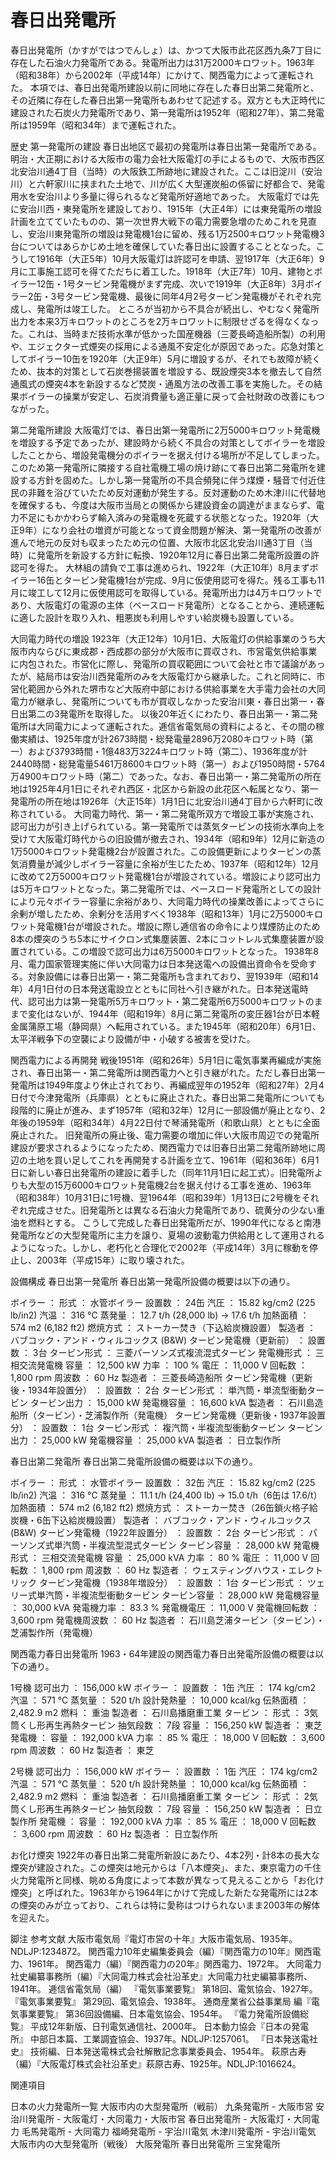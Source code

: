 # 春日出発電所

春日出発電所（かすがではつでんしょ）は、かつて大阪市此花区西九条7丁目に存在した石油火力発電所である。発電所出力は31万2000キロワット。1963年（昭和38年）から2002年（平成14年）にかけて、関西電力によって運転された。
本項では、春日出発電所建設以前に同地に存在した春日出第二発電所と、その近隣に存在した春日出第一発電所もあわせて記述する。双方とも大正時代に建設された石炭火力発電所であり、第一発電所は1952年（昭和27年）、第二発電所は1959年（昭和34年）まで運転された。

歴史
第一発電所の建設
春日出地区で最初の発電所は春日出第一発電所である。明治・大正期における大阪市の電力会社大阪電灯の手によるもので、大阪市西区北安治川通4丁目（当時）の大阪鉄工所跡地に建設された。ここは旧淀川（安治川）と六軒家川に挟まれた土地で、川が広く大型運炭船の係留に好都合で、発電用水を安治川より多量に得られるなど発電所好適地であった。
大阪電灯では先に安治川西・東発電所を建設しており、1915年（大正4年）には東発電所の増設計画を立てていたものの、第一次世界大戦下の電力需要急増のためこれを見直し、安治川東発電所の増設は発電機1台に留め、残る1万2500キロワット発電機3台についてはあらかじめ土地を確保していた春日出に設置することとなった。こうして1916年（大正5年）10月大阪電灯は許認可を申請、翌1917年（大正6年）9月に工事施工認可を得てただちに着工した。1918年（大正7年）10月、建物とボイラー12缶・1号タービン発電機がまず完成、次いで1919年（大正8年）3月ボイラー2缶・3号タービン発電機、最後に同年4月2号タービン発電機がそれぞれ完成し、発電所は竣工した。
ところが当初から不具合が続出し、やむなく発電所出力を本来3万キロワットのところを2万キロワットに制限せざるを得なくなった。これは、当時まだ技術水準が低かった国産機器（三菱長崎造船所製）の利用や、エジェクター式煙突の採用による通風不安定化が原因であった。応急対策としてボイラー10缶を1920年（大正9年）5月に増設するが、それでも故障が続くため、抜本的対策として石炭巻揚装置を増設する、既設煙突3本を撤去して自然通風式の煙突4本を新設するなど焚炭・通風方法の改善工事を実施した。その結果ボイラーの操業が安定し、石炭消費量も適正量に戻って会社財政の改善にもつながった。

第二発電所建設
大阪電灯では、春日出第一発電所に2万5000キロワット発電機を増設する予定であったが、建設時から続く不具合の対策としてボイラーを増設したことから、増設発電機分のボイラーを据え付ける場所が不足してしまった。このため第一発電所に隣接する自社電機工場の焼け跡にて春日出第二発電所を建設する方針を固めた。しかし第一発電所の不具合頻発に伴う煤煙・騒音で付近住民の非難を浴びていたため反対運動が発生する。反対運動のため木津川に代替地を確保するも、今度は大阪市当局との関係から建設資金の調達がままならず、電力不足にもかかわらず輸入済みの発電機を死蔵する状態となった。1920年（大正9年）になり会社の増資が可能となって資金問題が解決、第一発電所の改善が進んで地元の反対も収まったため元の位置、大阪市北区北安治川通3丁目（当時）に発電所を新設する方針に転換、1920年12月に春日出第二発電所設置の許認可を得た。
大林組の請負で工事は進められ、1922年（大正10年）8月まずボイラー16缶とタービン発電機1台が完成、9月に仮使用認可を得た。残る工事も11月に竣工して12月に仮使用認可を取得している。発電所出力は4万キロワットであり、大阪電灯の電源の主体（ベースロード発電所）となることから、連続運転に適した設計を取り入れ、粗悪炭も利用しやすい給炭機も設置している。

大同電力時代の増設
1923年（大正12年）10月1日、大阪電灯の供給事業のうち大阪市内ならびに東成郡・西成郡の部分が大阪市に買収され、市営電気供給事業に内包された。市営化に際し、発電所の買収範囲について会社と市で議論があったが、結局市は安治川西発電所のみを大阪電灯から継承した。これと同時に、市営化範囲から外れた堺市など大阪府中部における供給事業を大手電力会社の大同電力が継承し、発電所についても市が買収しなかった安治川東・春日出第一・春日出第二の3発電所を取得した。
以後20年近くにわたり、春日出第一・第二発電所は大同電力によって運転された。逓信省電気局の資料によると、その間の稼働実績は、1925年度が計2673時間・総発電量2896万2080キロワット時（第一）および3793時間・1億483万3224キロワット時（第二）、1936年度が計2440時間・総発電量5461万8600キロワット時（第一）および1950時間・5764万4900キロワット時（第二）であった。なお、春日出第一・第二発電所の所在地は1925年4月1日にそれぞれ西区・北区から新設の此花区へ転属となり、第一発電所の所在地は1926年（大正15年）1月1日に北安治川通4丁目から六軒町に改称されている。
大同電力時代、第一・第二発電所双方で増設工事が実施され、認可出力が引き上げられている。第一発電所では蒸気タービンの技術水準向上を受けて大阪電灯時代からの旧設備が撤去され、1934年（昭和9年）12月に新造の1万5000キロワット発電機2台が設置された。この設備更新によりタービンの蒸気消費量が減少しボイラー容量に余裕が生じたため、1937年（昭和12年）12月に改めて2万5000キロワット発電機1台が増設されている。増設により認可出力は5万キロワットとなった。第二発電所では、ベースロード発電所としての設計により元々ボイラー容量に余裕があり、大同電力時代の操業改善によってさらに余剰が増したため、余剰分を活用すべく1938年（昭和13年）1月に2万5000キロワット発電機1台が増設された。増設に際し逓信省の命令により煤煙防止のため8本の煙突のうち5本にサイクロン式集塵装置、2本にコットレル式集塵装置が設置されている。この増設で認可出力は6万5000キロワットとなった。
1938年8月、電力国家管理実施に伴い大同電力は日本発送電への設備出資命令を受命する。対象設備には春日出第一・第二発電所も含まれており、翌1939年（昭和14年）4月1日付の日本発送電設立とともに同社へ引き継がれた。日本発送電時代、認可出力は第一発電所5万キロワット・第二発電所6万5000キロワットのままで変化はないが、1944年（昭和19年）8月に第二発電所の変圧器1台が日本軽金属蒲原工場（静岡県）へ転用されている。また1945年（昭和20年）6月1日、太平洋戦争下の空襲により設備が中・小破する被害を受けた。

関西電力による再開発
戦後1951年（昭和26年）5月1日に電気事業再編成が実施され、春日出第一・第二発電所は関西電力へと引き継がれた。ただし春日出第一発電所は1949年度より休止されており、再編成翌年の1952年（昭和27年）2月4日付で今津発電所（兵庫県）とともに廃止された。春日出第二発電所についても段階的に廃止が進み、まず1957年（昭和32年）12月に一部設備が廃止となり、2年後の1959年（昭和34年）4月22日付で琴浦発電所（和歌山県）とともに全面廃止された。
旧発電所の廃止後、電力需要の増加に伴い大阪市周辺での発電所建設が要求されるようになったため、関西電力では旧春日出第二発電所跡地に周辺の土地を買い足してこれを再開発する計画を立て、1961年（昭和36年）6月1日に新しい春日出発電所の建設に着手した（同年11月1日に起工式）。旧発電所よりも大型の15万6000キロワット発電機2台を据え付ける工事を進め、1963年（昭和38年）10月31日に1号機、翌1964年（昭和39年）1月13日に2号機をそれぞれ完成させた。旧発電所とは異なる石油火力発電所であり、硫黄分の少ない重油を燃料とする。
こうして完成した春日出発電所だが、1990年代になると南港発電所などの大型発電所に主力を譲り、夏場の波動電力供給用として運用されるようになった。しかし、老朽化と合理化で2002年（平成14年）3月に稼動を停止し、2003年（平成15年）に取り壊された。

設備構成
春日出第一発電所
春日出第一発電所設備の概要は以下の通り。

ボイラー ：
形式 ： 水管ボイラー
設置数 ： 24缶
汽圧 ： 15.82 kg/cm2 (225 lb/in2)
汽温 ： 316 °C
蒸発量 ： 12.7 t/h (28,000 lb) → 17.6 t/h
加熱面積 ： 574 m2 (6,182 ft2)
燃焼方式 ： ストーカー焚き（下込給炭機設置）
製造者 ： バブコック・アンド・ウィルコックス (B&W)
タービン発電機（更新前） ：
設置数 ： 3台
タービン形式 ： 三菱パーソンズ式複流混式タービン
発電機形式 ： 三相交流発電機
容量 ： 12,500 kW
力率 ： 100 %
電圧 ： 11,000 V
回転数 ： 1,800 rpm
周波数 ： 60 Hz
製造者 ： 三菱長崎造船所
タービン発電機（更新後・1934年設置分） ：
設置数 ： 2台
タービン形式 ： 単汽筒・単流型衝動タービン
タービン出力 ： 15,000 kW
発電機容量 ： 16,600 kVA
製造者 ： 石川島造船所（タービン）・芝浦製作所（発電機）
タービン発電機（更新後・1937年設置分） ：
設置数 ： 1台
タービン形式 ： 複汽筒・半複流型衝動タービン
タービン出力 ： 25,000 kW
発電機容量 ： 25,000 kVA
製造者 ： 日立製作所

春日出第二発電所
春日出第二発電所設備の概要は以下の通り。

ボイラー ：
形式 ： 水管ボイラー
設置数 ： 32缶
汽圧 ： 15.82 kg/cm2 (225 lb/in2)
汽温 ： 316 °C
蒸発量 ： 11.1 t/h (24,400 lb) → 15.0 t/h（6缶は 17.6/t）
加熱面積 ： 574 m2 (6,182 ft2)
燃焼方式 ： ストーカー焚き（26缶鎖火格子給炭機・6缶下込給炭機設置）
製造者 ： バブコック・アンド・ウィルコックス (B&W)
タービン発電機（1922年設置分） ：
設置数 ： 2台
タービン形式 ： パーソンズ式単汽筒・半複流型混式タービン
タービン容量 ： 28,000 kW
発電機形式 ： 三相交流発電機
容量 ： 25,000 kVA
力率 ： 80 %
電圧 ： 11,000 V
回転数 ： 1,800 rpm
周波数 ： 60 Hz
製造者 ： ウェスティングハウス・エレクトリック
タービン発電機（1938年増設分） ：
設置数 ： 1台
タービン形式 ： ツェリー式単汽筒・半複流型衝動タービン
タービン容量 ： 28,000 kW
発電機容量 ： 30,000 kVA
発電機力率 ： 83.3 %
発電機電圧 ： 11,000 V
発電機回転数 ： 3,600 rpm
発電機周波数 ： 60 Hz
製造者 ： 石川島芝浦タービン（タービン）・芝浦製作所（発電機）

関西電力春日出発電所
1963・64年建設の関西電力春日出発電所設備の概要は以下の通り。

1号機
認可出力 ： 156,000 kW
ボイラー ：
設置数 ： 1缶
汽圧 ： 174 kg/cm2
汽温 ： 571 °C
蒸気量 ： 520 t/h
設計発熱量 ： 10,000 kcal/kg
伝熱面積 ： 2,482.9 m2
燃料 ： 重油
製造者 ： 石川島播磨重工業
タービン ：
形式 ： 3気筒くし形再生再熱タービン
抽気段数 ： 7段
容量 ： 156,250 kW
製造者 ： 東芝
発電機 ：
容量 ： 192,000 kVA
力率 ： 85 %
電圧 ： 18,000 V
回転数 ： 3,600 rpm
周波数 ： 60 Hz
製造者 ： 東芝

2号機
認可出力 ： 156,000 kW
ボイラー ：
設置数 ： 1缶
汽圧 ： 174 kg/cm2
汽温 ： 571 °C
蒸気量 ： 520 t/h
設計発熱量 ： 10,000 kcal/kg
伝熱面積 ： 2,482.9 m2
燃料 ： 重油
製造者 ： 石川島播磨重工業
タービン ：
形式 ： 2気筒くし形再生再熱タービン
抽気段数 ： 7段
容量 ： 156,250 kW
製造者 ： 日立製作所
発電機 ：
容量 ： 192,000 kVA
力率 ： 85 %
電圧 ： 18,000 V
回転数 ： 3,600 rpm
周波数 ： 60 Hz
製造者 ： 日立製作所

お化け煙突
1922年の春日出第二発電所新設にあたり、4本2列・計8本の長大な煙突が建設された。この煙突は地元からは「八本煙突」、また、東京電力の千住火力発電所と同様、眺める角度によって本数が異なって見えることから「お化け煙突」と呼ばれた。1963年から1964年にかけて完成した新たな発電所には2本の煙突のみが立っており、これらは特に愛称はつけられないまま2003年の解体を迎えた。

脚注
参考文献
大阪市電気局『電灯市営の十年』大阪市電気局、1935年。NDLJP:1234872。 
関西電力10年史編集委員会（編）『関西電力の10年』関西電力、1961年。 
関西電力（編）『関西電力の20年』関西電力、1972年。 
大同電力社史編纂事務所（編）『大同電力株式会社沿革史』大同電力社史編纂事務所、1941年。 
逓信省電気局（編）
『電気事業要覧』 第18回、電気協会、1927年。 
『電気事業要覧』 第29回、電気協会、1938年。 
通商産業省公益事業局 編『電気事業要覧』 第36回設備編、日本電気協会、1954年。 
『電力発電所設備総覧』 平成12年新版、日刊電気通信社、2000年。 
日本動力協会『日本の発電所』 中部日本篇、工業調査協会、1937年。NDLJP:1257061。 
『日本発送電社史』 技術編、日本発送電株式会社解散記念事業委員会、1954年。 
萩原古寿（編）『大阪電灯株式会社沿革史』萩原古寿、1925年。NDLJP:1016624。

関連項目

日本の火力発電所一覧
大阪市内の大型発電所（戦前）
九条発電所 - 大阪市営
安治川発電所 - 大阪電灯・大同電力・大阪市営
春日出発電所 - 大阪電灯・大同電力
毛馬発電所 - 大同電力
福崎発電所 - 宇治川電気
木津川発電所 - 宇治川電気
大阪市内の大型発電所（戦後）
大阪発電所
春日出発電所
三宝発電所